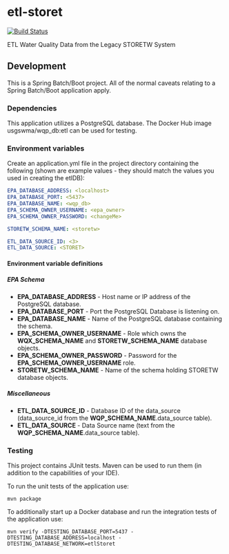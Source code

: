 # etl\-storet

[![Build Status](https://travis-ci.org/NWQMC/etl-storet.svg?branch=master)](https://travis-ci.org/NWQMC/etl-storet)

ETL Water Quality Data from the Legacy STORETW System

## Development
This is a Spring Batch/Boot project. All of the normal caveats relating to a Spring Batch/Boot application apply.

### Dependencies
This application utilizes a PostgreSQL database. The Docker Hub image usgswma/wqp_db:etl can be used for testing.

### Environment variables
Create an application.yml file in the project directory containing the following (shown are example values - they should match the values you used in creating the etlDB):

```yml
EPA_DATABASE_ADDRESS: <localhost>
EPA_DATABASE_PORT: <5437>
EPA_DATABASE_NAME: <wqp_db>
EPA_SCHEMA_OWNER_USERNAME: <epa_owner>
EPA_SCHEMA_OWNER_PASSWORD: <changeMe>

STORETW_SCHEMA_NAME: <storetw>

ETL_DATA_SOURCE_ID: <3>
ETL_DATA_SOURCE: <STORET>

```

#### Environment variable definitions
##### EPA Schema
*   **EPA_DATABASE_ADDRESS** - Host name or IP address of the PostgreSQL database.
*   **EPA_DATABASE_PORT** - Port the PostgreSQL Database is listening on.
*   **EPA_DATABASE_NAME** - Name of the PostgreSQL database containing the schema.
*   **EPA_SCHEMA_OWNER_USERNAME** - Role which owns the **WQX_SCHEMA_NAME** and **STORETW_SCHEMA_NAME** database objects.
*   **EPA_SCHEMA_OWNER_PASSWORD** - Password for the **EPA_SCHEMA_OWNER_USERNAME** role.
*   **STORETW_SCHEMA_NAME** - Name of the schema holding STORETW database objects.

##### Miscellaneous
*   **ETL_DATA_SOURCE_ID** - Database ID of the data_source (data_source_id from the **WQP_SCHEMA_NAME**.data_source table).
*   **ETL_DATA_SOURCE** - Data Source name (text from the **WQP_SCHEMA_NAME**.data_source table).

### Testing
This project contains JUnit tests. Maven can be used to run them (in addition to the capabilities of your IDE).

To run the unit tests of the application use:

```shell
mvn package
```

To additionally start up a Docker database and run the integration tests of the application use:

```shell
mvn verify -DTESTING_DATABASE_PORT=5437 -DTESTING_DATABASE_ADDRESS=localhost -DTESTING_DATABASE_NETWORK=etlStoret
```

